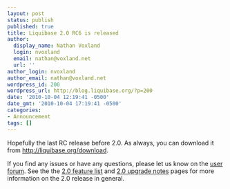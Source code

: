 ```yaml
---
layout: post
status: publish
published: true
title: Liquibase 2.0 RC6 is released
author:
  display_name: Nathan Voxland
  login: nvoxland
  email: nathan@voxland.net
  url: ''
author_login: nvoxland
author_email: nathan@voxland.net
wordpress_id: 200
wordpress_url: http://blog.liquibase.org/?p=200
date: '2010-10-04 12:19:41 -0500'
date_gmt: '2010-10-04 17:19:41 -0500'
categories:
- Announcement
tags: []
---
```



Hopefully the last RC release before 2.0.  As always, you can download it from <a href="http://liquibase.org/download">http://liquibase.org/download</a>.


If you find any issues or have any questions, please let us know on the <a href="http://liquibase.org/forum">user forum</a>.  See the the <a href="http://liquibase.org/v2_features">2.0 feature list</a> and <a href="http://liquibase.org/v2_upgrade">2.0 upgrade notes</a> pages for more information on the 2.0 release in general.
